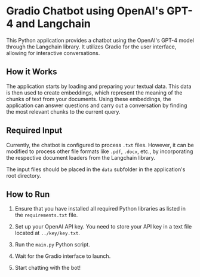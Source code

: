 # Gradio Chatbot using OpenAI's GPT-4 and Langchain

This Python application provides a chatbot using the OpenAI's GPT-4 model through the Langchain library. It utilizes Gradio for the user interface, allowing for interactive conversations.

## How it Works

The application starts by loading and preparing your textual data. This data is then used to create embeddings, which represent the meaning of the chunks of text from your documents. Using these embeddings, the application can answer questions and carry out a conversation by finding the most relevant chunks to the current query.

## Required Input

Currently, the chatbot is configured to process `.txt` files. However, it can be modified to process other file formats like `.pdf`, `.docx`, etc., by incorporating the respective document loaders from the Langchain library.

The input files should be placed in the `data` subfolder in the application's root directory.

## How to Run

1. Ensure that you have installed all required Python libraries as listed in the `requirements.txt` file.

2. Set up your OpenAI API key. You need to store your API key in a text file located at `../key/key.txt`.

3. Run the `main.py` Python script.

4. Wait for the Gradio interface to launch.

5. Start chatting with the bot!
